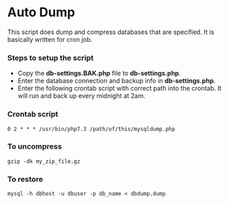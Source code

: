 # Auto Dump
This script does dump and compress databases that are specified. It is basically written for cron job.

### Steps to setup the script
- Copy the **db-settings.BAK.php** file to **db-settings.php**.
- Enter the database connection and backup info in **db-settings.php**.
- Enter the following crontab script with correct path into the crontab. It will run and back up every midnight at 2am.

### Crontab script
    0 2 * * * /usr/bin/php7.3 /path/of/this/mysqldump.php

### To uncompress
    gzip -dk my_zip_file.gz

### To restore
    mysql -h dbhost -u dbuser -p db_name < dbdump.dump